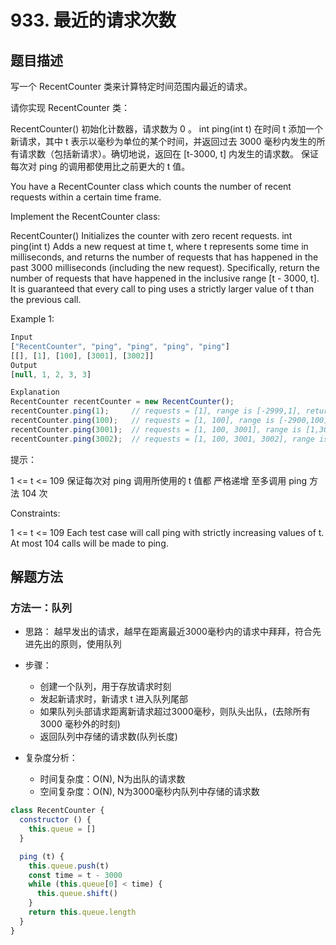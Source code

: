 # 933. 最近的请求次数

## 题目描述

写一个 RecentCounter 类来计算特定时间范围内最近的请求。

请你实现 RecentCounter 类：

RecentCounter() 初始化计数器，请求数为 0 。
int ping(int t) 在时间 t 添加一个新请求，其中 t 表示以毫秒为单位的某个时间，并返回过去 3000 毫秒内发生的所有请求数（包括新请求）。确切地说，返回在 [t-3000, t] 内发生的请求数。
保证 每次对 ping 的调用都使用比之前更大的 t 值。

You have a RecentCounter class which counts the number of recent requests within a certain time frame.

Implement the RecentCounter class:

RecentCounter() Initializes the counter with zero recent requests.
int ping(int t) Adds a new request at time t, where t represents some time in milliseconds, and returns the number of requests that has happened in the past 3000 milliseconds (including the new request). Specifically, return the number of requests that have happened in the inclusive range [t - 3000, t].
It is guaranteed that every call to ping uses a strictly larger value of t than the previous call.

Example 1:

```js
Input
["RecentCounter", "ping", "ping", "ping", "ping"]
[[], [1], [100], [3001], [3002]]
Output
[null, 1, 2, 3, 3]

Explanation
RecentCounter recentCounter = new RecentCounter();
recentCounter.ping(1);     // requests = [1], range is [-2999,1], return 1
recentCounter.ping(100);   // requests = [1, 100], range is [-2900,100], return 2
recentCounter.ping(3001);  // requests = [1, 100, 3001], range is [1,3001], return 3
recentCounter.ping(3002);  // requests = [1, 100, 3001, 3002], range is [2,3002], return 3
```

提示：

1 <= t <= 109
保证每次对 ping 调用所使用的 t 值都 严格递增
至多调用 ping 方法 104 次

Constraints:

1 <= t <= 109
Each test case will call ping with strictly increasing values of t.
At most 104 calls will be made to ping.

## 解题方法

### 方法一：队列

- 思路：
越早发出的请求，越早在距离最近3000毫秒内的请求中拜拜，符合先进先出的原则，使用队列

- 步骤：
  - 创建一个队列，用于存放请求时刻
  - 发起新请求时，新请求 t 进入队列尾部
  - 如果队列头部请求距离新请求超过3000毫秒，则队头出队，(去除所有 3000 毫秒外的时刻)
  - 返回队列中存储的请求数(队列长度)

- 复杂度分析：
  - 时间复杂度：O(N), N为出队的请求数
  - 空间复杂度：O(N), N为3000毫秒内队列中存储的请求数

```js
class RecentCounter {
  constructor () {
    this.queue = []
  }

  ping (t) {
    this.queue.push(t)
    const time = t - 3000
    while (this.queue[0] < time) {
      this.queue.shift()
    }
    return this.queue.length
  }
}
```

